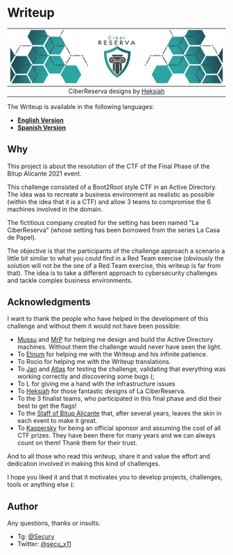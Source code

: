 # Writeup

| ![CiberReserva Logo](logos/banner.jpeg) |
|:----------: |
| CiberReserva designs by [Heksiah](https://twitter.com/Heksiah) |

The Writeup is available in the following languages:
- [**English Version**](README_EN.md)
- [**Spanish Version**](README_ES.md)

## Why

This project is about the resolution of the CTF of the Final Phase of the Bitup Alicante 2021 event.

This challenge consisted of a Boot2Root style CTF in an Active Directory. The idea was to recreate a business environment as realistic as possible (within the idea that it is a CTF) and allow 3 teams to compromise the 6 machines involved in the domain.

The fictitious company created for the setting has been named "La CiberReserva" (whose setting has been borrowed from the series La Casa de Papel).

The objective is that the participants of the challenge approach a scenario a little bit similar to what you could find in a Red Team exercise (obviously the solution will not be the one of a Red Team exercise, this writeup is far from that). The idea is to take a different approach to cybersecurity challenges and tackle complex business environments.

## Acknowledgments

I want to thank the people who have helped in the development of this challenge and without them it would not have been possible:

- [Mussu](https://twitter.com/0xmussu) and [MrP](https://twitter.com/_mrp314) for helping me design and build the Active Directory machines. Without them the challenge would never have seen the light.
- To [Etnum](https://twitter.com/the_etnum) for helping me with the Writeup and his infinite patience.
- To Rocio for helping me with the Writeup translations.
- To [Jari](https://twitter.com/_Laox) and [Atlas](https://twitter.com/DaniLJ94) for testing the challenge, validating that everything was working correctly and discovering some bugs (;
- To L for giving me a hand with the infrastructure issues
- To [Heksiah](https://twitter.com/Heksiah) for those fantastic designs of La CiberReserva.
- To the 3 finalist teams, who participated in this final phase and did their best to get the flags!
- To the [Staff of Bitup Alicante](https://twitter.com/bitupalicante/) that, after several years, leaves the skin in each event to make it great.
- To [Kaspersky](https://twitter.com/KasperskyES) for being an official sponsor and assuming the cost of all CTF prizes. They have been there for many years and we can always count on them! Thank them for their trust.

And to all those who read this writeup, share it and value the effort and dedication involved in making this kind of challenges.

I hope you liked it and that it motivates you to develop projects, challenges, tools or anything else (:

## Author

Any questions, thanks or insults:

- Tg: [@Secury](https://t.me/secury)
- Twitter: [@secu_x11](https://twitter.com/secu_x11)
